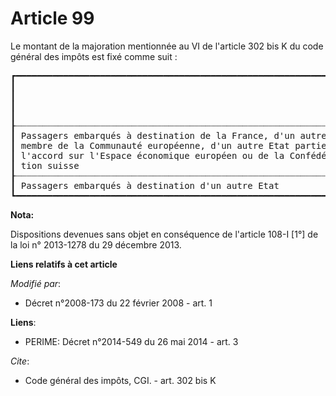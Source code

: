 # Article 99

Le montant de la majoration mentionnée au VI de l'article 302 bis K du code général des impôts est fixé comme suit :

<pre>
┏━━━━━━━━━━━━━━━━━━━━━━━━━━━━━━━━━━━━━━━━━━━━━━━━━━━━━━━━━━━━━━━━━┯━━━━━━━━━━━━━━━━━━━━━━━━━━━━━━━━━━━━━━━━━━━━━┯━━━━━━━━━━━┓
┃                                                                 │ PASSAGERS POUVANT bénéficier sans supplé-   │ AUTRES    ┃
┃                                                                 │ ment de prix à bord de services auxquels    │ passagers ┃
┃                                                                 │ l'ensemble des passagers ne peut accéder    │           ┃
┃                                                                 │ gratuitement                                │           ┃
┠┈┈┈┈┈┈┈┈┈┈┈┈┈┈┈┈┈┈┈┈┈┈┈┈┈┈┈┈┈┈┈┈┈┈┈┈┈┈┈┈┈┈┈┈┈┈┈┈┈┈┈┈┈┈┈┈┈┈┈┈┈┈┈┈┈┼┈┈┈┈┈┈┈┈┈┈┈┈┈┈┈┈┈┈┈┈┈┈┈┈┈┈┈┈┈┈┈┈┈┈┈┈┈┈┈┈┈┈┈┈┈┼┈┈┈┈┈┈┈┈┈┈┈┨
┃ Passagers embarqués à destination de la France, d'un autre Etat │ 10 €                                        │ 1 €       ┃
┃ membre de la Communauté européenne, d'un autre Etat partie à    │                                             │           ┃
┃ l'accord sur l'Espace économique européen ou de la Confédéra-   │                                             │           ┃
┃ tion suisse                                                     │                                             │           ┃
┠┈┈┈┈┈┈┈┈┈┈┈┈┈┈┈┈┈┈┈┈┈┈┈┈┈┈┈┈┈┈┈┈┈┈┈┈┈┈┈┈┈┈┈┈┈┈┈┈┈┈┈┈┈┈┈┈┈┈┈┈┈┈┈┈┈┼┈┈┈┈┈┈┈┈┈┈┈┈┈┈┈┈┈┈┈┈┈┈┈┈┈┈┈┈┈┈┈┈┈┈┈┈┈┈┈┈┈┈┈┈┈┼┈┈┈┈┈┈┈┈┈┈┈┨
┃ Passagers embarqués à destination d'un autre Etat               │ 40 €                                        │ 4 €       ┃
┗━━━━━━━━━━━━━━━━━━━━━━━━━━━━━━━━━━━━━━━━━━━━━━━━━━━━━━━━━━━━━━━━━┷━━━━━━━━━━━━━━━━━━━━━━━━━━━━━━━━━━━━━━━━━━━━━┷━━━━━━━━━━━┛
</pre>


**Nota:**

Dispositions devenues sans objet en conséquence de l'article 108-I [1°] de la loi n° 2013-1278 du 29 décembre 2013.

**Liens relatifs à cet article**

_Modifié par_:

  - Décret n°2008-173 du 22 février 2008 - art. 1

**Liens**:

  - PERIME: Décret n°2014-549 du 26 mai 2014 - art. 3

_Cite_:

  - Code général des impôts, CGI. - art. 302 bis K
